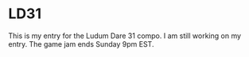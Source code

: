 LD31
====
This is my entry for the Ludum Dare 31 compo. I am still working on my entry. The game jam ends Sunday 9pm EST. 
